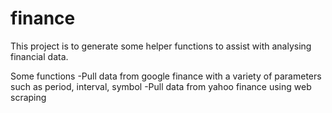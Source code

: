# finance
This project is to generate some helper functions to assist with analysing financial data.

Some functions
-Pull data from google finance with a variety of parameters such as period, interval, symbol
-Pull data from yahoo finance using web scraping


